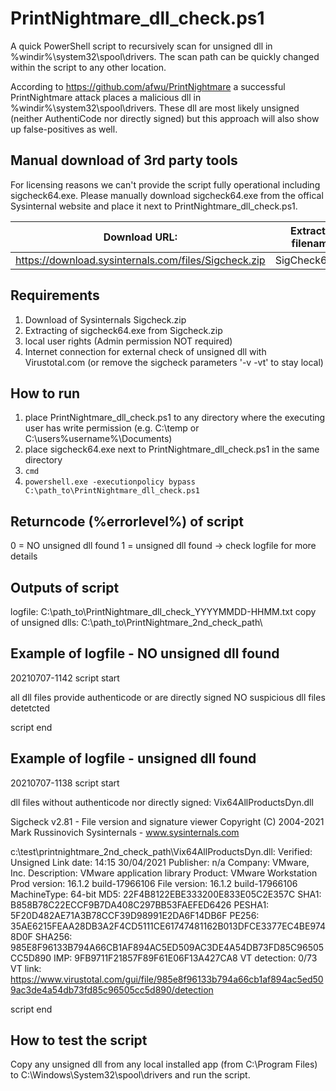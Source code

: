 # PrintNightmare_dll_check.ps1

A quick PowerShell script to recursively scan for unsigned dll in %windir%\system32\spool\drivers.
The scan path can be quickly changed within the script to any other location.

According to https://github.com/afwu/PrintNightmare a successful PrintNightmare attack places a malicious dll in %windir%\system32\spool\drivers.
These dll are most likely unsigned (neither AuthentiCode nor directly signed) but this approach will also show up false-positives as well.


Manual download of 3rd party tools
----------------------------------

For licensing reasons we can't provide the script fully operational including sigcheck64.exe.
Please manually download sigcheck64.exe from the offical Sysinternal website and place it next to PrintNightmare_dll_check.ps1.

|Download URL: | Extracted filename: |
| ------------ | ------------------- |
|https://download.sysinternals.com/files/Sigcheck.zip |	SigCheck64.exe |


Requirements
------------
1. Download of Sysinternals Sigcheck.zip
2. Extracting of sigcheck64.exe from Sigcheck.zip
3. local user rights (Admin permission NOT required)
4. Internet connection for external check of unsigned dll with Virustotal.com (or remove the sigcheck parameters '-v -vt' to stay local)


How to run
----------
1. place PrintNightmare_dll_check.ps1 to any directory where the executing user has write permission (e.g. C:\temp or C:\users\%username%\Documents)
2. place sigcheck64.exe next to PrintNightmare_dll_check.ps1 in the same directory
3. `cmd`
4. `powershell.exe -executionpolicy bypass C:\path_to\PrintNightmare_dll_check.ps1`


Returncode (%errorlevel%) of script
-----------------------------------
0 = NO unsigned dll found
1 = unsigned dll found -> check logfile for more details


Outputs of script
-----------------
logfile: C:\path_to\PrintNightmare_dll_check_YYYYMMDD-HHMM.txt
copy of unsigned dlls: C:\path_to\PrintNightmare_2nd_check_path\


Example of logfile - NO unsigned dll found
------------------------------------------
20210707-1142
script start

all dll files provide authenticode or are directly signed
NO suspicious dll files detetcted

script end


Example of logfile - unsigned dll found
---------------------------------------
20210707-1138
script start

dll files without authenticode nor directly signed:
Vix64AllProductsDyn.dll


Sigcheck v2.81 - File version and signature viewer
Copyright (C) 2004-2021 Mark Russinovich
Sysinternals - www.sysinternals.com

c:\test\printnightmare_2nd_check_path\Vix64AllProductsDyn.dll:
	Verified:	Unsigned
	Link date:	14:15 30/04/2021
	Publisher:	n/a
	Company:	VMware, Inc.
	Description:	VMware application library
	Product:	VMware Workstation
	Prod version:	16.1.2 build-17966106
	File version:	16.1.2 build-17966106
	MachineType:	64-bit
	MD5:	22F4B8122EBE333200E833E05C2E357C
	SHA1:	B858B78C22ECCF9B7DA408C297BB53FAEFED6426
	PESHA1:	5F20D482AE71A3B78CCF39D98991E2DA6F14DB6F
	PE256:	35AE6215FEAA28DB3A2F4CD5111CE61747481162B013DFCE3377EC4BE9748D0F
	SHA256:	985E8F96133B794A66CB1AF894AC5ED509AC3DE4A54DB73FD85C96505CC5D890
	IMP:	9FB9711F21857F89F61E06F13A427CA8
	VT detection:	0/73
	VT link:	https://www.virustotal.com/gui/file/985e8f96133b794a66cb1af894ac5ed509ac3de4a54db73fd85c96505cc5d890/detection

script end


How to test the script
----------------------
Copy any unsigned dll from any local installed app (from C:\Program Files) to C:\Windows\System32\spool\drivers and run the script.

